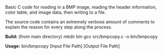 Basic C code for reading in a BMP image, reading the header information,
color table, and image data, then writing to a file.

The source code contains an extremely verbose amount of comments to explain
the reason for every step along the process.

<b>Build:</b>
(from main directory)
mkdir bin
gcc src/bmpcopy.c -o bin/bmpcopy

<b>Usage:</b>
bin/bmpcopy [Input File Path] [Output File Path]
